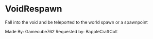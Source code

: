 VoidRespawn
===========

Fall into the void and be teleported to the world spawn or a spawnpoint

Made By: Gamecube762
Requested by: BappleCraftColt

